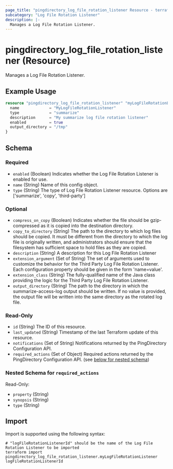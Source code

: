 ```yaml
---
page_title: "pingdirectory_log_file_rotation_listener Resource - terraform-provider-pingdirectory"
subcategory: "Log File Rotation Listener"
description: |-
  Manages a Log File Rotation Listener.
---
```


# pingdirectory_log_file_rotation_listener (Resource)

Manages a Log File Rotation Listener.

## Example Usage

```terraform
resource "pingdirectory_log_file_rotation_listener" "myLogFileRotationListener" {
  name             = "MyLogFileRotationListener"
  type             = "summarize"
  description      = "My summarize log file rotation listener"
  enabled          = true
  output_directory = "/tmp"
}
```

<!-- schema generated by tfplugindocs -->
## Schema

### Required

- `enabled` (Boolean) Indicates whether the Log File Rotation Listener is enabled for use.
- `name` (String) Name of this config object.
- `type` (String) The type of Log File Rotation Listener resource. Options are ['summarize', 'copy', 'third-party']

### Optional

- `compress_on_copy` (Boolean) Indicates whether the file should be gzip-compressed as it is copied into the destination directory.
- `copy_to_directory` (String) The path to the directory to which log files should be copied. It must be different from the directory to which the log file is originally written, and administrators should ensure that the filesystem has sufficient space to hold files as they are copied.
- `description` (String) A description for this Log File Rotation Listener
- `extension_argument` (Set of String) The set of arguments used to customize the behavior for the Third Party Log File Rotation Listener. Each configuration property should be given in the form 'name=value'.
- `extension_class` (String) The fully-qualified name of the Java class providing the logic for the Third Party Log File Rotation Listener.
- `output_directory` (String) The path to the directory in which the summarize-access-log output should be written. If no value is provided, the output file will be written into the same directory as the rotated log file.

### Read-Only

- `id` (String) The ID of this resource.
- `last_updated` (String) Timestamp of the last Terraform update of this resource.
- `notifications` (Set of String) Notifications returned by the PingDirectory Configuration API.
- `required_actions` (Set of Object) Required actions returned by the PingDirectory Configuration API. (see [below for nested schema](#nestedatt--required_actions))

<a id="nestedatt--required_actions"></a>
### Nested Schema for `required_actions`

Read-Only:

- `property` (String)
- `synopsis` (String)
- `type` (String)

## Import

Import is supported using the following syntax:

```shell
# "logFileRotationListenerId" should be the name of the Log File Rotation Listener to be imported
terraform import pingdirectory_log_file_rotation_listener.myLogFileRotationListener logFileRotationListenerId
```

